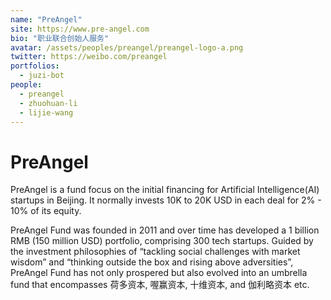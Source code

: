 ```yaml
---
name: "PreAngel"
site: https://www.pre-angel.com
bio: "职业联合创始人服务"
avatar: /assets/peoples/preangel/preangel-logo-a.png
twitter: https://weibo.com/preangel
portfolios:
  - juzi-bot
people:
  - preangel
  - zhuohuan-li
  - lijie-wang
---
```


# PreAngel

PreAngel is a fund focus on the initial financing for Artificial Intelligence(AI) startups in Beijing. It normally invests 10K to 20K USD in each deal for 2% - 10% of its equity.

PreAngel Fund was founded in 2011 and over time has developed a 1 billion RMB (150 million USD) portfolio, comprising 300 tech startups. Guided by the investment philosophies of “tackling social challenges with market wisdom” and “thinking outside the box and rising above adversities”, PreAngel Fund has not only prospered but also evolved into an umbrella fund that encompasses 荷多资本, 喔赢资本, 十维资本, and 伽利略资本 etc.
